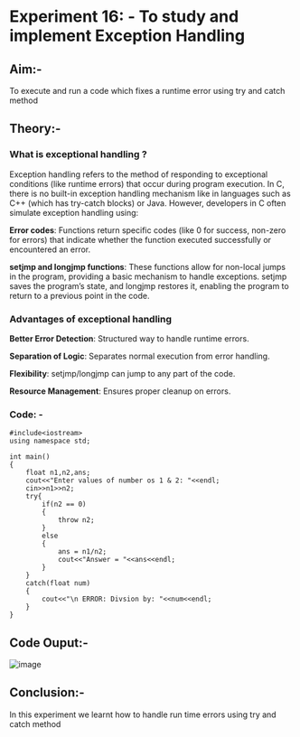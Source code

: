# Experiment 16: - To study and implement Exception Handling

## Aim:-
To execute and run a code which fixes a runtime error using try and catch method

## Theory:-

### What is exceptional handling ?

Exception handling refers to the method of responding to exceptional conditions (like runtime errors) that occur during program execution.
In C, there is no built-in exception handling mechanism like in languages such as C++ (which has try-catch blocks) or Java.
However, developers in C often simulate exception handling using: 

__Error codes__: Functions return specific codes (like 0 for success, non-zero for errors) that indicate whether the function executed successfully or encountered an error.

__setjmp and longjmp functions__: These functions allow for non-local jumps in the program, providing a basic mechanism to handle exceptions. 
setjmp saves the program’s state, and longjmp restores it, enabling the program to return to a previous point in the code.

### Advantages of exceptional handling
__Better Error Detection__: Structured way to handle runtime errors.

__Separation of Logic__: Separates normal execution from error handling.

__Flexibility__: setjmp/longjmp can jump to any part of the code.

__Resource Management__: Ensures proper cleanup on errors.



### Code: -
~~~
#include<iostream>
using namespace std;

int main()
{
    float n1,n2,ans;
    cout<<"Enter values of number os 1 & 2: "<<endl;
    cin>>n1>>n2;
    try{
        if(n2 == 0)
        {
            throw n2;
        }
        else
        {
            ans = n1/n2;
            cout<<"Answer = "<<ans<<endl;
        }
    }
    catch(float num)
    {
        cout<<"\n ERROR: Divsion by: "<<num<<endl;
    }
}
~~~

## Code Ouput:-
![image](https://github.com/user-attachments/assets/5417acde-3f81-4305-81b9-494ee200797e)


## Conclusion:-
In this experiment we learnt how to handle run time errors using try and catch method
